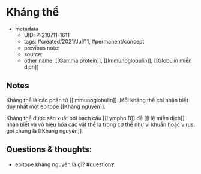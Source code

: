 # Kháng thể

- metadata
	- UID: P-210711-1611
	- tags: #created/2021/Jul/11, #permanent/concept 
	- previous note: 
	- source: 
	- other name: [[Gamma protein]], [[Immunoglobulin]], [[Globulin miễn dịch]]

## Notes
Kháng thể là các phân tử [[Immunoglobulin]]. Mỗi kháng thể chỉ nhận biết duy nhất một epitope [[Kháng nguyên]].

Kháng thể được sản xuất bởi bạch cầu [[Lympho B]] để [[Hệ miễn dịch]] nhận biết và vô hiệu hóa các vật thể lạ trong cơ thể như vi khuẩn hoặc virus, gọi chung là [[Kháng nguyên]].

## Questions & thoughts:
- epitope kháng nguyên là gì? #question❓ 

